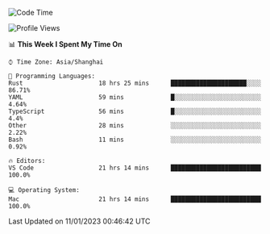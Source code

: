 <!--START_SECTION:waka-->
![Code Time](http://img.shields.io/badge/Code%20Time-1%2C846%20hrs%2010%20mins-blue)

![Profile Views](http://img.shields.io/badge/Profile%20Views-21-blue)

📊 **This Week I Spent My Time On** 

```text
⌚︎ Time Zone: Asia/Shanghai

💬 Programming Languages: 
Rust                     18 hrs 25 mins      █████████████████████░░░░   86.71% 
YAML                     59 mins             █░░░░░░░░░░░░░░░░░░░░░░░░   4.64% 
TypeScript               56 mins             █░░░░░░░░░░░░░░░░░░░░░░░░   4.4% 
Other                    28 mins             ░░░░░░░░░░░░░░░░░░░░░░░░░   2.22% 
Bash                     11 mins             ░░░░░░░░░░░░░░░░░░░░░░░░░   0.92%

🔥 Editors: 
VS Code                  21 hrs 14 mins      █████████████████████████   100.0%

💻 Operating System: 
Mac                      21 hrs 14 mins      █████████████████████████   100.0%

```


 Last Updated on 11/01/2023 00:46:42 UTC
<!--END_SECTION:waka-->

<!--![CodersRank](https://cr-skills-chart-widget.azurewebsites.net/api/api?username=BugenZhao&padding=16&tooltip=true&branding=false&sort-by-score=true&skills=Rust%2C%20Swift%2C%20C%2C%20TypeScript%2C%20Java%2C%20Go%2C%20Dart%2C%20C%2B%2B%2C%20Python%2C%20Assembly%2C%20Shell%2C%20Kotlin)-->
